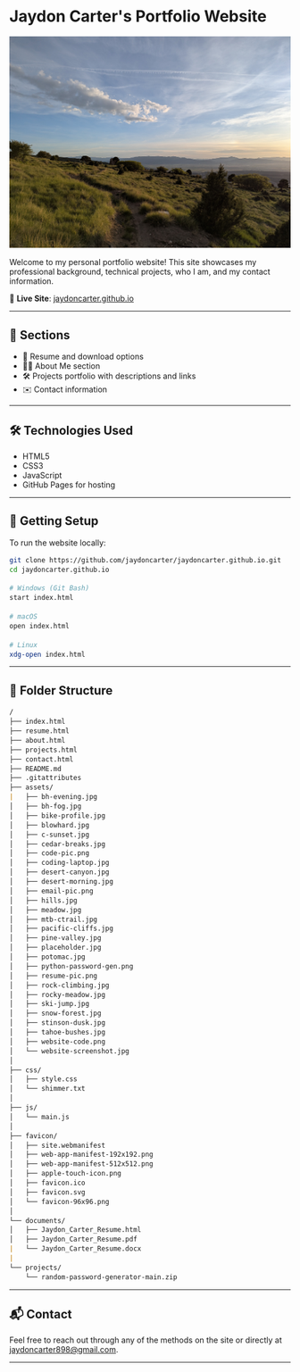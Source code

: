 # Jaydon Carter's Portfolio Website

![C Trail Sunset](/assets/c-sunset.jpg)

Welcome to my personal portfolio website! This site showcases my professional background, technical projects, who I am, and my contact information.

🔗 **Live Site**: [jaydoncarter.github.io](https://jaydoncarter.github.io/index.html)

---

## 📌 Sections

- 📄 Resume and download options
- 🧑‍💼 About Me section
- 🛠️ Projects portfolio with descriptions and links
- ✉️ Contact information

---

## 🛠 Technologies Used

- HTML5  
- CSS3  
- JavaScript
- GitHub Pages for hosting

---

## 🚀 Getting Setup

To run the website locally:

```bash
git clone https://github.com/jaydoncarter/jaydoncarter.github.io.git
cd jaydoncarter.github.io

# Windows (Git Bash)
start index.html

# macOS
open index.html

# Linux
xdg-open index.html
```

---

## 📂 Folder Structure

```markdown
/
├── index.html
├── resume.html
├── about.html
├── projects.html
├── contact.html
├── README.md
├── .gitattributes
├── assets/
|   ├── bh-evening.jpg
│   ├── bh-fog.jpg
│   ├── bike-profile.jpg
│   ├── blowhard.jpg
│   ├── c-sunset.jpg
│   ├── cedar-breaks.jpg
│   ├── code-pic.png
│   ├── coding-laptop.jpg
│   ├── desert-canyon.jpg
│   ├── desert-morning.jpg
│   ├── email-pic.png
│   ├── hills.jpg
│   ├── meadow.jpg
│   ├── mtb-ctrail.jpg
│   ├── pacific-cliffs.jpg
│   ├── pine-valley.jpg
│   ├── placeholder.jpg
│   ├── potomac.jpg
│   ├── python-password-gen.png
│   ├── resume-pic.png
│   ├── rock-climbing.jpg
│   ├── rocky-meadow.jpg
│   ├── ski-jump.jpg
│   ├── snow-forest.jpg
│   ├── stinson-dusk.jpg
│   ├── tahoe-bushes.jpg
│   ├── website-code.png
│   └── website-screenshot.jpg
│
├── css/
│   ├── style.css
│   └── shimmer.txt
│
├── js/
│   └── main.js
│
├── favicon/
│   ├── site.webmanifest
│   ├── web-app-manifest-192x192.png
│   ├── web-app-manifest-512x512.png
│   ├── apple-touch-icon.png
│   ├── favicon.ico
│   ├── favicon.svg
│   └── favicon-96x96.png
│
└── documents/
│   ├── Jaydon_Carter_Resume.html
│   ├── Jaydon_Carter_Resume.pdf
|   └── Jaydon_Carter_Resume.docx
|
└── projects/
    └── random-password-generator-main.zip
```

---

## 📬 Contact

Feel free to reach out through any of the methods on the site or directly at [jaydoncarter898@gmail.com](jaydoncarter898@gmail.com).

---
